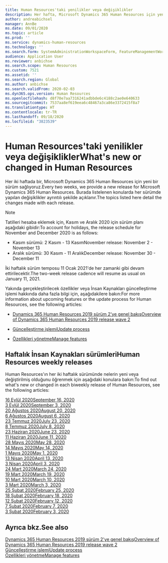 ```yaml
---
title: Human Resources'taki yenilikler veya değişiklikler
description: Her hafta, Microsoft Dynamics 365 Human Resources için yeni bir sürüm sağlıyoruz. Burada listelenen konularda her hafta yapılan değişiklikler ayrıntılı şekilde açıklanır.
author: andreabichsel
manager: AnnBe
ms.date: 09/01/2020
ms.topic: article
ms.prod: ''
ms.service: dynamics-human-resources
ms.technology: ''
ms.search.form: SystemAdministrationWorkspaceForm, FeatureManagementWorkspace
audience: Application User
ms.reviewer: anbichse
ms.search.scope: Human Resources
ms.custom: 7521
ms.assetid: ''
ms.search.region: Global
ms.author: anbichse
ms.search.validFrom: 2020-02-03
ms.dyn365.ops.version: Human Resources
ms.openlocfilehash: d8f70e7aa7316241adbbde6c4188c2ae0e640633
ms.sourcegitcommit: 7537aa8ef619eea6c48467a3ca86e3372415f8a7
ms.translationtype: HT
ms.contentlocale: tr-TR
ms.lasthandoff: 09/18/2020
ms.locfileid: "3823539"
---
```

# <a name="whats-new-or-changed-in-human-resources"></a><span data-ttu-id="fdf12-104">Human Resources'taki yenilikler veya değişiklikler</span><span class="sxs-lookup"><span data-stu-id="fdf12-104">What's new or changed in Human Resources</span></span>

<span data-ttu-id="fdf12-105">Her iki haftada bir, Microsoft Dynamics 365 Human Resources için yeni bir sürüm sağlıyoruz.</span><span class="sxs-lookup"><span data-stu-id="fdf12-105">Every two weeks, we provide a new release for Microsoft Dynamics 365 Human Resources.</span></span> <span data-ttu-id="fdf12-106">Burada listelenen konularda her sürümde yapılan değişiklikler ayrıntılı şekilde açıklanır.</span><span class="sxs-lookup"><span data-stu-id="fdf12-106">The topics listed here detail the changes made with each release.</span></span>

>[!NOTE]
><span data-ttu-id="fdf12-107">Tatilleri hesaba eklemek için, Kasım ve Aralık 2020 için sürüm planı aşağıdaki gibidir:</span><span class="sxs-lookup"><span data-stu-id="fdf12-107">To account for holidays, the release schedule for November and December 2020 is as follows:</span></span>
>
>- <span data-ttu-id="fdf12-108">Kasım sürümü: 2 Kasım - 13 Kasım</span><span class="sxs-lookup"><span data-stu-id="fdf12-108">November release: November 2 - November 13</span></span>
>- <span data-ttu-id="fdf12-109">Aralık sürümü: 30 Kasım - 11 Aralık</span><span class="sxs-lookup"><span data-stu-id="fdf12-109">December release: November 30 - December 11</span></span>
> 
><span data-ttu-id="fdf12-110">İki haftalık sürüm temposu 11 Ocak 2021'de her zamanki gibi devam ettirilecektir.</span><span class="sxs-lookup"><span data-stu-id="fdf12-110">The two-week release cadence will resume as usual on January 11, 2021.</span></span>

<span data-ttu-id="fdf12-111">Yakında gerçekleştirilecek özellikler veya İnsan Kaynakları güncelleştirme işlemi hakkında daha fazla bilgi için, aşağıdakilere bakın:</span><span class="sxs-lookup"><span data-stu-id="fdf12-111">For more information about upcoming features or the update process for Human Resources, see the following articles:</span></span> 

- [<span data-ttu-id="fdf12-112">Dynamics 365 Human Resources 2019 sürüm 2'ye genel bakış</span><span class="sxs-lookup"><span data-stu-id="fdf12-112">Overview of Dynamics 365 Human Resources 2019 release wave 2</span></span>](https://docs.microsoft.com/dynamics365-release-plan/2019wave2/dynamics365-human-resources/)

- [<span data-ttu-id="fdf12-113">Güncelleştirme işlemi</span><span class="sxs-lookup"><span data-stu-id="fdf12-113">Update process</span></span>](hr-admin-setup-update-process.md)

- [<span data-ttu-id="fdf12-114">Özellikleri yönetme</span><span class="sxs-lookup"><span data-stu-id="fdf12-114">Manage features</span></span>](hr-admin-manage-features.md)

## <a name="human-resources-weekly-releases"></a><span data-ttu-id="fdf12-115">Haftalık İnsan Kaynakları sürümleri</span><span class="sxs-lookup"><span data-stu-id="fdf12-115">Human Resources weekly releases</span></span>

<span data-ttu-id="fdf12-116">Human Resources'ın her iki haftalık sürümünde nelerin yeni veya değiştirilmiş olduğunu öğrenmek için aşağıdaki konulara bakın:</span><span class="sxs-lookup"><span data-stu-id="fdf12-116">To find out what's new or changed in each biweekly release of Human Resources, see the following articles:</span></span>

[<span data-ttu-id="fdf12-117">16 Eylül 2020</span><span class="sxs-lookup"><span data-stu-id="fdf12-117">September 16, 2020</span></span>](hr-whats-new-2020-09-16.md)</br>
[<span data-ttu-id="fdf12-118">3 Eylül 2020</span><span class="sxs-lookup"><span data-stu-id="fdf12-118">September 3, 2020</span></span>](hr-whats-new-2020-09-03.md)</br>
[<span data-ttu-id="fdf12-119">20 Ağustos 2020</span><span class="sxs-lookup"><span data-stu-id="fdf12-119">August 20, 2020</span></span>](hr-whats-new-2020-08-20.md)</br>
[<span data-ttu-id="fdf12-120">6 Ağustos 2020</span><span class="sxs-lookup"><span data-stu-id="fdf12-120">August 6, 2020</span></span>](hr-whats-new-2020-08-06.md)</br>
[<span data-ttu-id="fdf12-121">23 Temmuz 2020</span><span class="sxs-lookup"><span data-stu-id="fdf12-121">July 23, 2020</span></span>](hr-whats-new-2020-07-23.md)</br>
[<span data-ttu-id="fdf12-122">8 Temmuz 2020</span><span class="sxs-lookup"><span data-stu-id="fdf12-122">July 8, 2020</span></span>](hr-whats-new-2020-07-08.md)</br>
[<span data-ttu-id="fdf12-123">23 Haziran 2020</span><span class="sxs-lookup"><span data-stu-id="fdf12-123">June 23, 2020</span></span>](hr-whats-new-2020-06-23.md)</br>
[<span data-ttu-id="fdf12-124">11 Haziran 2020</span><span class="sxs-lookup"><span data-stu-id="fdf12-124">June 11, 2020</span></span>](hr-whats-new-2020-06-11.md)</br>
[<span data-ttu-id="fdf12-125">28 Mayıs 2020</span><span class="sxs-lookup"><span data-stu-id="fdf12-125">May 28, 2020</span></span>](hr-whats-new-2020-05-28.md)</br>
[<span data-ttu-id="fdf12-126">14 Mayıs 2020</span><span class="sxs-lookup"><span data-stu-id="fdf12-126">May 14, 2020</span></span>](hr-whats-new-2020-05-14.md)</br>
[<span data-ttu-id="fdf12-127">1 Mayıs 2020</span><span class="sxs-lookup"><span data-stu-id="fdf12-127">May 1, 2020</span></span>](hr-whats-new-2020-05-01.md)</br>
[<span data-ttu-id="fdf12-128">13 Nisan 2020</span><span class="sxs-lookup"><span data-stu-id="fdf12-128">April 13, 2020</span></span>](hr-whats-new-2020-04-13.md)</br>
[<span data-ttu-id="fdf12-129">3 Nisan 2020</span><span class="sxs-lookup"><span data-stu-id="fdf12-129">April 3, 2020</span></span>](hr-whats-new-2020-04-03.md)</br>
[<span data-ttu-id="fdf12-130">24 Mart 2020</span><span class="sxs-lookup"><span data-stu-id="fdf12-130">March 24, 2020</span></span>](hr-whats-new-2020-03-24.md)</br>
[<span data-ttu-id="fdf12-131">19 Mart 2020</span><span class="sxs-lookup"><span data-stu-id="fdf12-131">March 19, 2020</span></span>](hr-whats-new-2020-03-19.md)</br>
[<span data-ttu-id="fdf12-132">10 Mart 2020</span><span class="sxs-lookup"><span data-stu-id="fdf12-132">March 10, 2020</span></span>](hr-whats-new-2020-03-10.md)</br>
[<span data-ttu-id="fdf12-133">3 Mart 2020</span><span class="sxs-lookup"><span data-stu-id="fdf12-133">March 3, 2020</span></span>](hr-whats-new-2020-03-03.md)</br>
[<span data-ttu-id="fdf12-134">25 Şubat 2020</span><span class="sxs-lookup"><span data-stu-id="fdf12-134">February 25, 2020</span></span>](hr-whats-new-2020-02-25.md)</br>
[<span data-ttu-id="fdf12-135">18 Şubat 2020</span><span class="sxs-lookup"><span data-stu-id="fdf12-135">February 18, 2020</span></span>](hr-whats-new-2020-02-18.md)</br>
[<span data-ttu-id="fdf12-136">12 Şubat 2020</span><span class="sxs-lookup"><span data-stu-id="fdf12-136">February 12, 2020</span></span>](hr-whats-new-2020-02-12.md)</br>
[<span data-ttu-id="fdf12-137">7 Şubat 2020</span><span class="sxs-lookup"><span data-stu-id="fdf12-137">February 7, 2020</span></span>](hr-whats-new-2020-02-07.md)</br>
[<span data-ttu-id="fdf12-138">3 Şubat 2020</span><span class="sxs-lookup"><span data-stu-id="fdf12-138">February 3, 2020</span></span>](hr-whats-new-2020-02-03.md)

## <a name="see-also"></a><span data-ttu-id="fdf12-139">Ayrıca bkz.</span><span class="sxs-lookup"><span data-stu-id="fdf12-139">See also</span></span>

[<span data-ttu-id="fdf12-140">Dynamics 365 Human Resources 2019 sürüm 2'ye genel bakış</span><span class="sxs-lookup"><span data-stu-id="fdf12-140">Overview of Dynamics 365 Human Resources 2019 release wave 2</span></span>](https://docs.microsoft.com/dynamics365-release-plan/2019wave2/dynamics365-human-resources/)</br>
[<span data-ttu-id="fdf12-141">Güncelleştirme işlemi</span><span class="sxs-lookup"><span data-stu-id="fdf12-141">Update process</span></span>](hr-admin-setup-update-process.md)</br>
[<span data-ttu-id="fdf12-142">Özellikleri yönetme</span><span class="sxs-lookup"><span data-stu-id="fdf12-142">Manage features</span></span>](hr-admin-manage-features.md)
